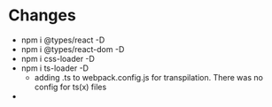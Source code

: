 
Changes
=================

- npm i @types/react -D
- npm i @types/react-dom -D
- npm i css-loader -D
- npm i ts-loader -D
  - adding .ts to webpack.config.js for transpilation. There was no config for ts(x) files
- 